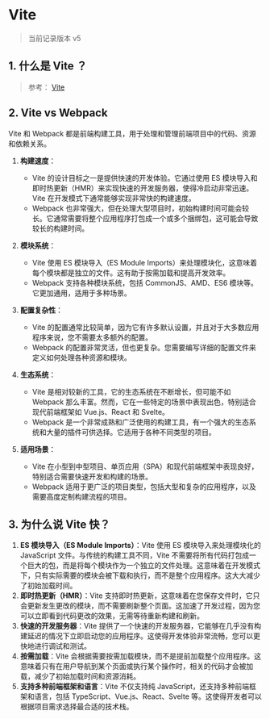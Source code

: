 # Vite

> 当前记录版本 v5

## 1. 什么是 Vite ？

> 参考： [Vite](https://cn.vitejs.dev/guide/)

## 2. Vite vs Webpack

Vite 和 Webpack 都是前端构建工具，用于处理和管理前端项目中的代码、资源和依赖关系。

1. **构建速度**：
    - Vite 的设计目标之一是提供快速的开发体验。它通过使用 ES 模块导入和即时热更新（HMR）来实现快速的开发服务器，使得冷启动非常迅速。Vite 在开发模式下通常能够实现非常快的构建速度。
    - Webpack 也非常强大，但在处理大型项目时，初始构建时间可能会较长。它通常需要将整个应用程序打包成一个或多个捆绑包，这可能会导致较长的构建时间。

2. **模块系统**：
    - Vite 使用 ES 模块导入（ES Module Imports）来处理模块化，这意味着每个模块都是独立的文件。这有助于按需加载和提高开发效率。
    - Webpack 支持各种模块系统，包括 CommonJS、AMD、ES6 模块等。它更加通用，适用于多种场景。

3. **配置复杂性**：
    - Vite 的配置通常比较简单，因为它有许多默认设置，并且对于大多数应用程序来说，您不需要太多额外的配置。
    - Webpack 的配置非常灵活，但也更复杂。您需要编写详细的配置文件来定义如何处理各种资源和模块。

4. **生态系统**：
    - Vite 是相对较新的工具，它的生态系统在不断增长，但可能不如 Webpack 那么丰富。然而，它在一些特定的场景中表现出色，特别适合现代前端框架如 Vue.js、React 和 Svelte。
    - Webpack 是一个非常成熟和广泛使用的构建工具，有一个强大的生态系统和大量的插件可供选择。它适用于各种不同类型的项目。

5. **适用场景**：
    - Vite 在小型到中型项目、单页应用（SPA）和现代前端框架中表现良好，特别适合需要快速开发和构建的场景。
    - Webpack 适用于更广泛的项目类型，包括大型和复杂的应用程序，以及需要高度定制构建流程的项目。

## 3. 为什么说 Vite 快？

1. **ES 模块导入（ES Module Imports）**：Vite 使用 ES 模块导入来处理模块化的 JavaScript 文件。与传统的构建工具不同，Vite 不需要将所有代码打包成一个巨大的包，而是将每个模块作为一个独立的文件处理。这意味着在开发模式下，只有实际需要的模块会被下载和执行，而不是整个应用程序。这大大减少了初始加载时间。
2. **即时热更新（HMR）**：Vite 支持即时热更新，这意味着在您保存文件时，它只会更新发生更改的模块，而不需要刷新整个页面。这加速了开发过程，因为您可以立即看到代码更改的效果，无需等待重新构建和刷新。
3. **快速的开发服务器**：Vite 提供了一个快速的开发服务器，它能够在几乎没有构建延迟的情况下立即启动您的应用程序。这使得开发体验非常流畅，您可以更快地进行调试和测试。
4. **按需加载**：Vite 会根据需要按需加载模块，而不是提前加载整个应用程序。这意味着只有在用户导航到某个页面或执行某个操作时，相关的代码才会被加载，减少了初始加载时间和资源消耗。
5. **支持多种前端框架和语言**：Vite 不仅支持纯 JavaScript，还支持多种前端框架和语言，包括 TypeScript、Vue.js、React、Svelte 等。这使得开发者可以根据项目需求选择最合适的技术栈。
